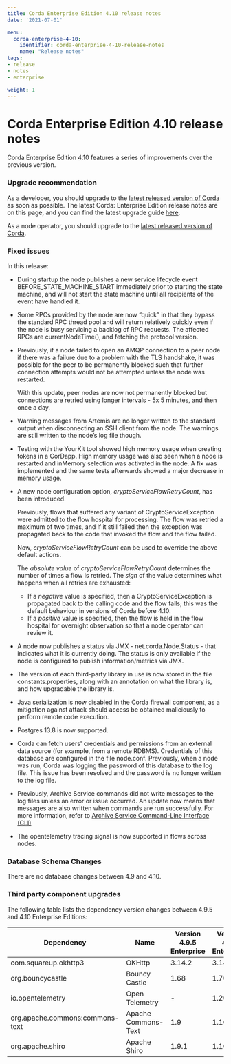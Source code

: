 ```yaml
---
title: Corda Enterprise Edition 4.10 release notes
date: '2021-07-01'

menu:
  corda-enterprise-4-10:
    identifier: corda-enterprise-4-10-release-notes
    name: "Release notes"
tags:
- release
- notes
- enterprise

weight: 1
---
```


# Corda Enterprise Edition 4.10 release notes

Corda Enterprise Edition 4.10 features a series of improvements over the previous version.

### Upgrade recommendation

As a developer, you should upgrade to the [latest released version of Corda](../enterprise.html) as soon as possible. The latest Corda: Enterprise Edition  release notes are on this page, and you can find the latest upgrade guide [here](upgrading-index.md).

As a node operator, you should upgrade to the [latest released version of Corda](../enterprise.html).

### Fixed issues

In this release:

* During startup the node publishes a new service lifecycle event BEFORE_STATE_MACHINE_START immediately prior to starting the state machine, and will not start the state machine until all recipients of the event have handled it.
 
* Some RPCs provided by the node are now “quick” in that they bypass the standard RPC thread pool and will return relatively quickly even if the node is busy servicing a backlog of RPC requests. The affected RPCs are currentNodeTime(), and fetching the protocol version.

* Previously, if a node failed to open an AMQP connection to a peer node if there was a failure due to a problem with the TLS handshake, it was possible for the peer to be permanently blocked such that further connection attempts would not be attempted unless the node was restarted.

  With this update, peer nodes are now not permanently blocked but connections are retried using longer intervals - 5x 5 minutes, and then once a day.
  
* Warning messages from Artemis are no longer written to the standard output when disconnecting an SSH client from the node. The warnings are still written to the node’s log file though.

* Testing with the YourKit tool showed high memory usage when creating tokens in a CorDapp. High memory usage was also seen when a node is restarted and inMemory selection was activated in the node. A fix was implemented and the same tests afterwards showed a major decrease in memory usage.

* A new node configuration option, *cryptoServiceFlowRetryCount*, has been introduced.

  Previously, flows that suffered any variant of CryptoServiceException were admitted to the flow hospital for processing. The flow was retried a maximum of two times, and if it still failed then the exception was propagated back to the code that invoked the flow and the flow failed. 
  
  Now, *cryptoServiceFlowRetryCount* can be used to override the above default actions. 

  The *absolute value* of *cryptoServiceFlowRetryCount* determines the number of times a flow is retried. The *sign* of the value determines what happens when all retries are exhausted:

  * If a *negative* value is specified, then a CryptoServiceException is propagated back to the calling code and the flow fails; this was the default behaviour in versions of Corda before 4.10.
  * If a *positive* value is specified, then the flow is held in the flow hospital for overnight observation so that a node operator can review it.

* A node now publishes a status via JMX - net.corda.Node.Status - that indicates what it is currently doing. The status is only available if the node is configured to publish information/metrics via JMX.

* The version of each third-party library in use is now stored in the file constants.properties, along with an annotation on what the library is, and how upgradable the library is.

* Java serialization is now disabled in the Corda firewall component, as a mitigation against attack should access be obtained maliciously to perform remote code execution.

* Postgres 13.8 is now supported.

* Corda can fetch users' credentials and permissions from an external data source (for example, from a remote RDBMS). Credentials of this database are configured in the file node.conf. Previously, when a node was run, Corda was logging the password of this database to the log file. This issue has been resolved and the password is no longer written to the log file.

* Previously, Archive Service commands did not write messages to the log files unless an error or issue occurred. An update now means that messages are also written when commands are run successfully. For more information, refer to [Archive Service Command-Line Interface (CLI)](..\..\..\..\tools\archiving-service\archiving-cli.md)

* The opentelemetry tracing signal is now supported in flows across nodes.

### Database Schema Changes

There are no database changes between 4.9 and 4.10.

### Third party component upgrades

The following table lists the dependency version changes between 4.9.5 and 4.10 Enterprise Editions:

| Dependency                         | Name                | Version 4.9.5 Enterprise | Version 4.10 Enterprise|
|------------------------------------|---------------------|--------------------------|------------------------|
| com.squareup.okhttp3               | OKHttp              | 3.14.2                   | 3.14.9                 |
| org.bouncycastle                   | Bouncy Castle       | 1.68                     | 1.70                   |
| io.opentelemetry                   | Open Telemetry      | -                        | 1.20.1                 |
| org.apache.commons:commons-text    | Apache Commons-Text | 1.9                      | 1.10.0                 |
| org.apache.shiro                   | Apache Shiro        | 1.9.1                    | 1.10.0                 |
